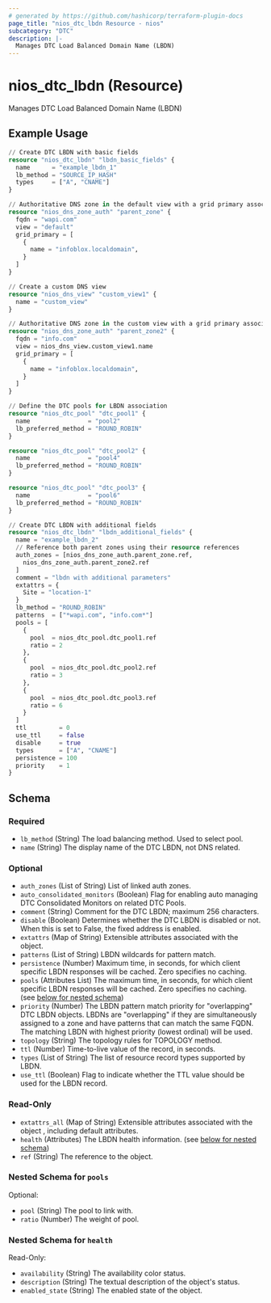 ```yaml
---
# generated by https://github.com/hashicorp/terraform-plugin-docs
page_title: "nios_dtc_lbdn Resource - nios"
subcategory: "DTC"
description: |-
  Manages DTC Load Balanced Domain Name (LBDN)
---
```


# nios_dtc_lbdn (Resource)

Manages DTC Load Balanced Domain Name (LBDN)

## Example Usage

```terraform
// Create DTC LBDN with basic fields
resource "nios_dtc_lbdn" "lbdn_basic_fields" {
  name      = "example_lbdn_1"
  lb_method = "SOURCE_IP_HASH"
  types     = ["A", "CNAME"]
}

// Authoritative DNS zone in the default view with a grid primary association
resource "nios_dns_zone_auth" "parent_zone" {
  fqdn = "wapi.com"
  view = "default"
  grid_primary = [
    {
      name = "infoblox.localdomain",
    }
  ]
}

// Create a custom DNS view
resource "nios_dns_view" "custom_view1" {
  name = "custom_view"
}

// Authoritative DNS zone in the custom view with a grid primary association
resource "nios_dns_zone_auth" "parent_zone2" {
  fqdn = "info.com"
  view = nios_dns_view.custom_view1.name
  grid_primary = [
    {
      name = "infoblox.localdomain",
    }
  ]
}

// Define the DTC pools for LBDN association
resource "nios_dtc_pool" "dtc_pool1" {
  name                = "pool2"
  lb_preferred_method = "ROUND_ROBIN"
}

resource "nios_dtc_pool" "dtc_pool2" {
  name                = "pool4"
  lb_preferred_method = "ROUND_ROBIN"
}

resource "nios_dtc_pool" "dtc_pool3" {
  name                = "pool6"
  lb_preferred_method = "ROUND_ROBIN"
}

// Create DTC LBDN with additional fields
resource "nios_dtc_lbdn" "lbdn_additional_fields" {
  name = "example_lbdn_2"
  // Reference both parent zones using their resource references
  auth_zones = [nios_dns_zone_auth.parent_zone.ref,
    nios_dns_zone_auth.parent_zone2.ref
  ]
  comment = "lbdn with additional parameters"
  extattrs = {
    Site = "location-1"
  }
  lb_method = "ROUND_ROBIN"
  patterns  = ["*wapi.com", "info.com*"]
  pools = [
    {
      pool  = nios_dtc_pool.dtc_pool1.ref
      ratio = 2
    },
    {
      pool  = nios_dtc_pool.dtc_pool2.ref
      ratio = 3
    },
    {
      pool  = nios_dtc_pool.dtc_pool3.ref
      ratio = 6
    }
  ]
  ttl         = 0
  use_ttl     = false
  disable     = true
  types       = ["A", "CNAME"]
  persistence = 100
  priority    = 1
}
```

<!-- schema generated by tfplugindocs -->
## Schema

### Required

- `lb_method` (String) The load balancing method. Used to select pool.
- `name` (String) The display name of the DTC LBDN, not DNS related.

### Optional

- `auth_zones` (List of String) List of linked auth zones.
- `auto_consolidated_monitors` (Boolean) Flag for enabling auto managing DTC Consolidated Monitors on related DTC Pools.
- `comment` (String) Comment for the DTC LBDN; maximum 256 characters.
- `disable` (Boolean) Determines whether the DTC LBDN is disabled or not. When this is set to False, the fixed address is enabled.
- `extattrs` (Map of String) Extensible attributes associated with the object.
- `patterns` (List of String) LBDN wildcards for pattern match.
- `persistence` (Number) Maximum time, in seconds, for which client specific LBDN responses will be cached. Zero specifies no caching.
- `pools` (Attributes List) The maximum time, in seconds, for which client specific LBDN responses will be cached. Zero specifies no caching. (see [below for nested schema](#nestedatt--pools))
- `priority` (Number) The LBDN pattern match priority for "overlapping" DTC LBDN objects. LBDNs are "overlapping" if they are simultaneously assigned to a zone and have patterns that can match the same FQDN. The matching LBDN with highest priority (lowest ordinal) will be used.
- `topology` (String) The topology rules for TOPOLOGY method.
- `ttl` (Number) Time-to-live value of the record, in seconds.
- `types` (List of String) The list of resource record types supported by LBDN.
- `use_ttl` (Boolean) Flag to indicate whether the TTL value should be used for the LBDN record.

### Read-Only

- `extattrs_all` (Map of String) Extensible attributes associated with the object , including default attributes.
- `health` (Attributes) The LBDN health information. (see [below for nested schema](#nestedatt--health))
- `ref` (String) The reference to the object.

<a id="nestedatt--pools"></a>
### Nested Schema for `pools`

Optional:

- `pool` (String) The pool to link with.
- `ratio` (Number) The weight of pool.


<a id="nestedatt--health"></a>
### Nested Schema for `health`

Read-Only:

- `availability` (String) The availability color status.
- `description` (String) The textual description of the object's status.
- `enabled_state` (String) The enabled state of the object.
